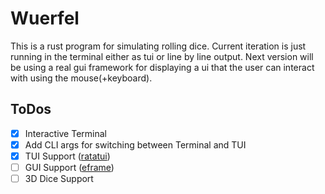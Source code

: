 # Wuerfel

This is a rust program for simulating rolling dice. Current iteration is just running in the terminal either as tui or line by line output. Next version will be using a real gui framework for displaying a ui that the user can interact with using the mouse(+keyboard).

## ToDos

- [x] Interactive Terminal
- [x] Add CLI args for switching between Terminal and TUI
- [x] TUI Support ([ratatui](https://ratatui.rs/))
- [ ] GUI Support ([eframe](https://docs.rs/eframe/latest/eframe/))
- [ ] 3D Dice Support
